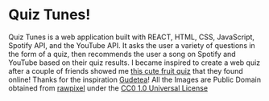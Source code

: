 # Quiz Tunes!

Quiz Tunes is a web application built with REACT, HTML, CSS, JavaScript, Spotify API, and the YouTube API.
It asks the user a variety of questions in the form of a quiz, then recommends the user a song on
Spotify and YouTube based on their quiz results.
I became inspired to create a web quiz after a couple of friends showed me [this cute fruit quiz](https://github.com/Gudetea/FruitCard-Odyssey) that they found online! Thanks for the inspiration [Gudetea](https://github.com/Gudetea)!
All the Images are Public Domain obtained from [rawpixel](https://www.rawpixel.com/) under the [CC0 1.0 Universal License](https://creativecommons.org/publicdomain/zero/1.0/)
